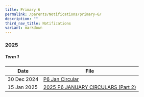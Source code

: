 ```yaml
---
title: Primary 6
permalink: /parents/Notifications/primary-6/
description: ""
third_nav_title: Notifications
variant: markdown
---
```

### **2025**

##### Term 1

| Date| File | 
| -------- | -------- |
|30 Dec 2024|[P6 Jan Circular](/files/Notification%202025/Pri%206/RGPS_N25_P6_001.pdf)|
|15 Jan 2025|[2025 P6 JANUARY CIRCULARS (Part 2)](/files/Notification%202025/Pri%206/RGPS_N25_P6_006.pdf)